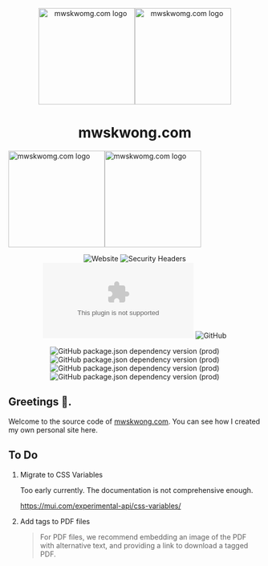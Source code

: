 <p align="center">
  <a href="https://mwskwong.com" rel="noopener" target="_blank">
    <img src="https://raw.githubusercontent.com/mwskwong/resume/next/src/assets/images/icon.svg#gh-light-mode-only" alt="mwskwomg.com logo" width="192"><img src="https://raw.githubusercontent.com/mwskwong/resume/next/static/favicon-dark.svg#gh-dark-mode-only" alt="mwskwomg.com logo" width="192">
  </a>
</p>

<h1 align="center">mwskwong.com</h1>
    <img src="https://raw.githubusercontent.com/mwskwong/resume/next/src/assets/images/icon.svg#gh-light-mode-only" alt="mwskwomg.com logo" width="192"><img src="https://raw.githubusercontent.com/mwskwong/resume/next/static/favicon-dark.svg#gh-dark-mode-only" alt="mwskwomg.com logo" width="192">
<div align="center">

  ![Website](https://img.shields.io/website?style=for-the-badge&url=https%3A%2F%2Fmwskwong.com)
  ![Security Headers](https://img.shields.io/security-headers?style=for-the-badge&url=https%3A%2F%2Fmwskwong.com)
  ![Chromium HSTS preload](https://img.shields.io/hsts/preload/mwskwong.com?style=for-the-badge)
  ![GitHub](https://img.shields.io/github/license/mwskwong/resume?label=license&style=for-the-badge)
    
  ![GitHub package.json dependency version (prod)](https://img.shields.io/github/package-json/dependency-version/mwskwong/resume/react?style=for-the-badge)
  ![GitHub package.json dependency version (prod)](https://img.shields.io/github/package-json/dependency-version/mwskwong/resume/gatsby?style=for-the-badge)
  ![GitHub package.json dependency version (prod)](https://img.shields.io/github/package-json/dependency-version/mwskwong/resume/@mui/material?style=for-the-badge)
  ![GitHub package.json dependency version (prod)](https://img.shields.io/github/package-json/dependency-version/mwskwong/resume/react-hook-form?style=for-the-badge)

</div>

## Greetings 👋.

Welcome to the source code of [mwskwong.com](https://mwskwong.com). You can see how I created my own personal site here.

## To Do
1. Migrate to CSS Variables 
    
    Too early currently. The documentation is not comprehensive enough.
    
    https://mui.com/experimental-api/css-variables/

2. Add tags to PDF files
    
    > For PDF files, we recommend embedding an image of the PDF with alternative text, and providing a link to download a tagged PDF.
    
